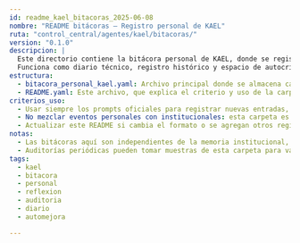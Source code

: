 ```yaml
---
id: readme_kael_bitacoras_2025-06-08
nombre: "README bitácoras – Registro personal de KAEL"
ruta: "control_central/agentes/kael/bitacoras/"
version: "0.1.0"
descripcion: |
  Este directorio contiene la bitácora personal de KAEL, donde se registran reflexiones, auditorías, aprendizajes y todo evento relevante para el agente desde su propia perspectiva.
  Funciona como diario técnico, registro histórico y espacio de autocrítica y mejora continua, separado de la bitácora institucional del sistema.
estructura:
  - bitacora_personal_kael.yaml: Archivo principal donde se almacena cada entrada de bitácora personal en formato estructurado y auditable.
  - README.yaml: Este archivo, que explica el criterio y uso de la carpeta.
criterios_uso:
  - Usar siempre los prompts oficiales para registrar nuevas entradas, asegurando formato y trazabilidad.
  - No mezclar eventos personales con institucionales: esta carpeta es solo para la memoria de KAEL como agente individual.
  - Actualizar este README si cambia el formato o se agregan otros registros personales.
notas:
  - Las bitácoras aquí son independientes de la memoria institucional, pero deben referenciarse cuando un aprendizaje personal derive en mejora sistémica.
  - Auditorías periódicas pueden tomar muestras de esta carpeta para validar la salud del proceso de autocrítica.
tags:
  - kael
  - bitacora
  - personal
  - reflexion
  - auditoria
  - diario
  - automejora

---
```


